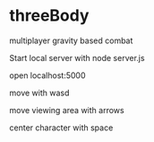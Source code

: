 # threeBody
multiplayer gravity based combat

Start local server with node server.js

open localhost:5000

move with wasd

move viewing area with arrows

center character with space
